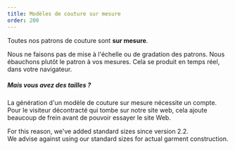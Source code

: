 ```yaml
---
title: Modèles de couture sur mesure
order: 200
---
```


Toutes nos patrons de couture sont **sur mesure**.

Nous ne faisons pas de mise à l'échelle ou de gradation des patrons. Nous ébauchons plutôt le patron à vos mesures. Cela se produit en temps réel, dans votre navigateur.

<Note>

##### Mais vous avez des tailles ?

La génération d'un modèle de couture sur mesure nécessite un compte.
Pour le visiteur décontracté qui tombe sur notre site web,
cela ajoute beaucoup de frein avant de pouvoir essayer le site Web.

For this reason, we've added standard sizes since version 2.2.\
We advise against using our standard sizes for actual garment construction.

</Note>
